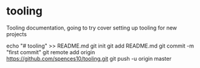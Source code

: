 # tooling

Tooling documentation, going to try cover setting up tooling for new projects

echo "# tooling" >> README.md
git init
git add README.md
git commit -m "first commit"
git remote add origin https://github.com/spences10/tooling.git
git push -u origin master
